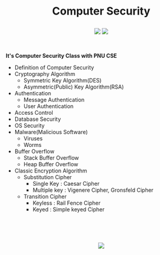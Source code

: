 # <p align="center">Computer Security</p>

<p align="center">
<img src="https://img.shields.io/badge/PYTHON-0696D7?style=for-the-badge&logo=Python&logoColor=white"> <img src="https://img.shields.io/badge/Cryptography-F99A66?style=for-the-badge&logo=devrant&logoColor=A81D33">
</p>
<br/>

__It's Computer Security Class with PNU CSE__
- Definition of Computer Security
- Cryptography Algorithm
  - Symmetric Key Algorithm(DES)
  - Asymmetric(Public) Key Algorithm(RSA)
- Authentication
  - Message Authentication
  - User Authentication
- Access Control
- Database Security
- OS Security
- Malware(Malicious Software)
  - Viruses
  - Worms
- Buffer Overflow
  - Stack Buffer Overflow
  - Heap Buffer Overflow
- Classic Encryption Algorithm
  - Substitution Cipher
    - Single Key : Caesar Cipher
    - Multiple key : Vigenere Cipher, Gronsfeld Cipher
  - Transition Cipher
    - Keyless : Rail Fence Cipher
    - Keyed : Simple keyed Cipher

<br/>
<br/>
<br/>
<p align="center">
<img src="https://github-readme-stats.vercel.app/api?username=Jinseop-Sim&show_icons=true&theme=gruvbox&hide=["issues"]">
</p>
